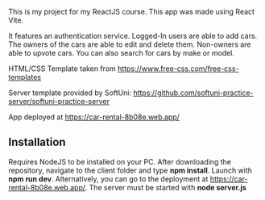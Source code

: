 This is my project for my ReactJS course. This app was made using React Vite.

It features an authentication service. Logged-In users are able to add cars. The owners of the cars are able to edit and delete them. Non-owners are able to upvote cars. You can also search for cars by make or model.

HTML/CSS Template taken from https://www.free-css.com/free-css-templates

Server template provided by SoftUni: https://github.com/softuni-practice-server/softuni-practice-server

App deployed at https://car-rental-8b08e.web.app/

## Installation
Requires NodeJS to be installed on your PC. After downloading the repository, navigate to the client folder and type **npm install**. Launch with **npm run dev**. Alternatively, you can go to the deployment at https://car-rental-8b08e.web.app/.
The server must be started with **node server.js** 
